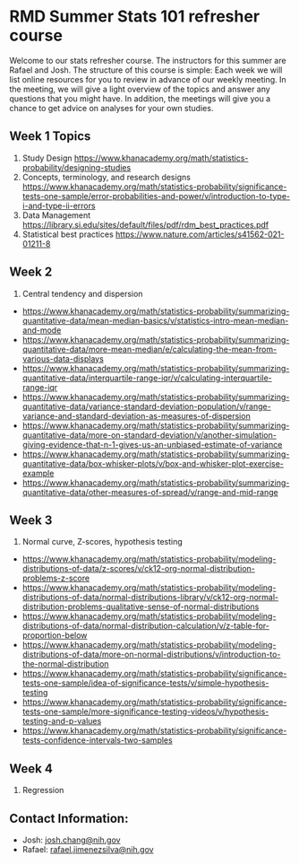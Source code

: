 # RMD Summer Stats 101 refresher course

Welcome to our stats refresher course. The instructors for this summer are Rafael and Josh.
The structure of this course is simple: Each week we will list online resources for you to review in advance of our weekly meeting.
In the meeting, we will give a light overview of the topics and answer any questions that you might have.
In addition, the meetings will give you a chance to get advice on analyses for your own studies.


## Week 1 Topics

1. Study Design https://www.khanacademy.org/math/statistics-probability/designing-studies 
2. Concepts, terminology, and research designs https://www.khanacademy.org/math/statistics-probability/significance-tests-one-sample/error-probabilities-and-power/v/introduction-to-type-i-and-type-ii-errors 
3. Data Management https://library.si.edu/sites/default/files/pdf/rdm_best_practices.pdf
4. Statistical best practices https://www.nature.com/articles/s41562-021-01211-8

## Week 2
1. Central tendency and dispersion
* https://www.khanacademy.org/math/statistics-probability/summarizing-quantitative-data/mean-median-basics/v/statistics-intro-mean-median-and-mode 
* https://www.khanacademy.org/math/statistics-probability/summarizing-quantitative-data/more-mean-median/e/calculating-the-mean-from-various-data-displays 
* https://www.khanacademy.org/math/statistics-probability/summarizing-quantitative-data/interquartile-range-iqr/v/calculating-interquartile-range-iqr 
* https://www.khanacademy.org/math/statistics-probability/summarizing-quantitative-data/variance-standard-deviation-population/v/range-variance-and-standard-deviation-as-measures-of-dispersion 
* https://www.khanacademy.org/math/statistics-probability/summarizing-quantitative-data/more-on-standard-deviation/v/another-simulation-giving-evidence-that-n-1-gives-us-an-unbiased-estimate-of-variance 
* https://www.khanacademy.org/math/statistics-probability/summarizing-quantitative-data/box-whisker-plots/v/box-and-whisker-plot-exercise-example 
* https://www.khanacademy.org/math/statistics-probability/summarizing-quantitative-data/other-measures-of-spread/v/range-and-mid-range 

## Week 3
1. Normal curve, Z-scores, hypothesis testing
* https://www.khanacademy.org/math/statistics-probability/modeling-distributions-of-data/z-scores/v/ck12-org-normal-distribution-problems-z-score 
* https://www.khanacademy.org/math/statistics-probability/modeling-distributions-of-data/normal-distributions-library/v/ck12-org-normal-distribution-problems-qualitative-sense-of-normal-distributions 
* https://www.khanacademy.org/math/statistics-probability/modeling-distributions-of-data/normal-distribution-calculation/v/z-table-for-proportion-below 
* https://www.khanacademy.org/math/statistics-probability/modeling-distributions-of-data/more-on-normal-distributions/v/introduction-to-the-normal-distribution 
* https://www.khanacademy.org/math/statistics-probability/significance-tests-one-sample/idea-of-significance-tests/v/simple-hypothesis-testing 
* https://www.khanacademy.org/math/statistics-probability/significance-tests-one-sample/more-significance-testing-videos/v/hypothesis-testing-and-p-values 
* https://www.khanacademy.org/math/statistics-probability/significance-tests-confidence-intervals-two-samples 

  
## Week 4
1. Regression

## Contact Information:
- Josh: josh.chang@nih.gov
- Rafael: rafael.jimenezsilva@nih.gov
